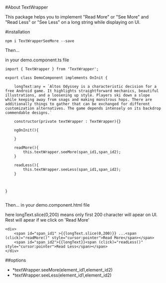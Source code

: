 #About TextWrapper

This package helps you to implement "Read More" or "See More" and "Read Less" or "See Less" on a long string while displaying on UI.

#installation

`npm i TextWrapperSeeMore --save`

Then...

in your demo.component.ts file 

```
import { TextWrapper } from 'TextWrapper';

export class DemoComponent implements OnInit {

    longText:any = `Altos Odyssey is a characteristic decision for a free Android game. It highlights straightforward mechanics, beautiful illustrations, and a loosening up style. Players ski down a slope while keeping away from snags and making monstrous hops. There are additionally things to gather that can be exchanged for different customization alternatives. The game depends intensely on its backdrop commendable designs.`

    constructor(private textWrapper : TextWrapper){}

    ngOnInit(){

    }

    readMore(){
        this.textWrapper.seeMore(span_id1,span_id2);
    }

    readLess(){
        this.textWrapper.seeLess(span_id1,span_id2);
    }



}


```

Then...
in your demo.component.html file

here longText.slice(0,200) means only first 200 character will apear on UI. Rest will apear if we click on 'Read More' 

```
<div>
    <span id="span_id1" >{{longText.slice(0,200)}} ...<span (click)="readMore()" style="cursor:pointer">Read More</span></span>
    <span id="span_id2">{{longText}}<span (click)="readLess()" style="cursor:pointer">Read Less</span></span>
</div>

```

##options

* *textWrapper.seeMore(element_id1,element_id2)
* *textWrapper.seeLess(element_id1,element_id2)